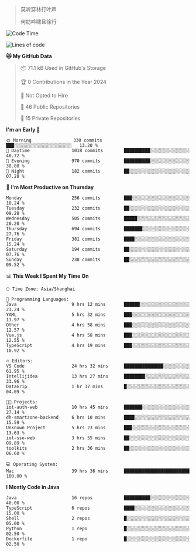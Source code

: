 > 莫听穿林打叶声
> 
> 何妨吟啸且徐行

<!-- ![Github Stats](https://github-readme-stats.vercel.app/api?username=catch6&count_private=true&show_icons=true&theme=gruvbox) -->

<!-- ![Top Langs](https://github-readme-stats.vercel.app/api/top-langs/?username=catch6&layout=compact) -->

<!--START_SECTION:waka-->
![Code Time](http://img.shields.io/badge/Code%20Time-808%20hrs%2014%20mins-blue)

![Lines of code](https://img.shields.io/badge/From%20Hello%20World%20I%27ve%20Written-9.3%20million%20lines%20of%20code-blue)

**🐱 My GitHub Data** 

> 📦 71.1 kB Used in GitHub's Storage 
 > 
> 🏆 0 Contributions in the Year 2024
 > 
> 🚫 Not Opted to Hire
 > 
> 📜 46 Public Repositories 
 > 
> 🔑 15 Private Repositories 
 > 
**I'm an Early 🐤** 

```text
🌞 Morning                330 commits         ███░░░░░░░░░░░░░░░░░░░░░░   13.20 % 
🌆 Daytime                1018 commits        ██████████░░░░░░░░░░░░░░░   40.72 % 
🌃 Evening                970 commits         ██████████░░░░░░░░░░░░░░░   38.80 % 
🌙 Night                  182 commits         ██░░░░░░░░░░░░░░░░░░░░░░░   07.28 % 
```
📅 **I'm Most Productive on Thursday** 

```text
Monday                   256 commits         ███░░░░░░░░░░░░░░░░░░░░░░   10.24 % 
Tuesday                  232 commits         ██░░░░░░░░░░░░░░░░░░░░░░░   09.28 % 
Wednesday                505 commits         █████░░░░░░░░░░░░░░░░░░░░   20.20 % 
Thursday                 694 commits         ███████░░░░░░░░░░░░░░░░░░   27.76 % 
Friday                   381 commits         ████░░░░░░░░░░░░░░░░░░░░░   15.24 % 
Saturday                 194 commits         ██░░░░░░░░░░░░░░░░░░░░░░░   07.76 % 
Sunday                   238 commits         ██░░░░░░░░░░░░░░░░░░░░░░░   09.52 % 
```


📊 **This Week I Spent My Time On** 

```text
🕑︎ Time Zone: Asia/Shanghai

💬 Programming Languages: 
Java                     9 hrs 12 mins       ██████░░░░░░░░░░░░░░░░░░░   23.24 % 
YAML                     5 hrs 32 mins       ███░░░░░░░░░░░░░░░░░░░░░░   13.97 % 
Other                    4 hrs 58 mins       ███░░░░░░░░░░░░░░░░░░░░░░   12.57 % 
Vue.js                   4 hrs 58 mins       ███░░░░░░░░░░░░░░░░░░░░░░   12.55 % 
TypeScript               4 hrs 19 mins       ███░░░░░░░░░░░░░░░░░░░░░░   10.92 % 

🔥 Editors: 
VS Code                  24 hrs 32 mins      ███████████████░░░░░░░░░░   61.95 % 
Intellijidea             13 hrs 27 mins      ████████░░░░░░░░░░░░░░░░░   33.96 % 
DataGrip                 1 hr 37 mins        █░░░░░░░░░░░░░░░░░░░░░░░░   04.09 % 

🐱‍💻 Projects: 
iot-auth-web             10 hrs 45 mins      ███████░░░░░░░░░░░░░░░░░░   27.14 % 
dh-smartzone-backend     6 hrs 10 mins       ████░░░░░░░░░░░░░░░░░░░░░   15.59 % 
Unknown Project          5 hrs 23 mins       ███░░░░░░░░░░░░░░░░░░░░░░   13.63 % 
iot-sso-web              3 hrs 55 mins       ██░░░░░░░░░░░░░░░░░░░░░░░   09.89 % 
toolkits                 2 hrs 36 mins       ██░░░░░░░░░░░░░░░░░░░░░░░   06.60 % 

💻 Operating System: 
Mac                      39 hrs 36 mins      █████████████████████████   100.00 % 
```

**I Mostly Code in Java** 

```text
Java                     16 repos            ██████████░░░░░░░░░░░░░░░   40.00 % 
TypeScript               6 repos             ████░░░░░░░░░░░░░░░░░░░░░   15.00 % 
Shell                    2 repos             █░░░░░░░░░░░░░░░░░░░░░░░░   05.00 % 
Python                   1 repo              █░░░░░░░░░░░░░░░░░░░░░░░░   02.50 % 
Dockerfile               1 repo              █░░░░░░░░░░░░░░░░░░░░░░░░   02.50 % 
```




<!--END_SECTION:waka-->
